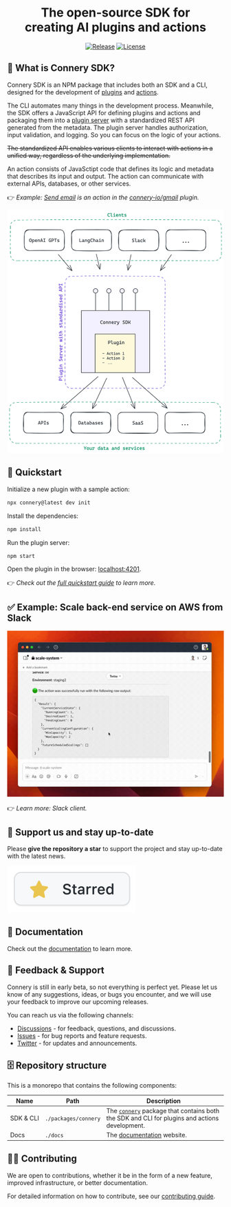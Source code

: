 <div align="center">

# The open-source SDK for<br>creating AI plugins and actions

[![Release](https://img.shields.io/github/v/release/connery-io/connery-sdk?color=74C649&label=Release)](https://github.com/connery-io/connery-sdk/releases)
[![License](https://img.shields.io/github/license/connery-io/connery-sdk?color=74C649&label=License)](https://github.com/connery-io/connery-sdk/blob/main/LICENSE)

</div>

## 🤔 What is Connery SDK?

Connery SDK is an NPM package that includes both an SDK and a CLI, designed for the development
of [plugins](https://docs.connery.io/sdk/get-started/core-concepts#plugin)
and [actions](https://docs.connery.io/sdk/get-started/core-concepts#action).

The CLI automates many things in the development process.
Meanwhile, the SDK offers a JavaScript API for defining plugins and actions and packaging them
into a [plugin server](https://docs.connery.io/sdk/get-started/core-concepts#plugin-server) with a standardized REST API generated from the metadata.
The plugin server handles authorization, input validation, and logging.
So you can focus on the logic of your actions.

~~The standardized API enables various clients to interact
with actions in a unified way, regardless of the underlying implementation.~~

An action consists of JavaSctipt code that defines its logic and metadata that describes its input and output.
The action can communicate with external APIs, databases, or other services.

👉 _Example: [Send email](https://github.com/connery-io/gmail/blob/main/src/actions/sendEmail.ts)
is an action in the [connery-io/gmail](https://github.com/connery-io/gmail) plugin._

<div align="center">
  <img width="550px" alt="Connery diagram" src="./img/connery-sdk2.png">
</div>

## 🚀 Quickstart

Initialize a new plugin with a sample action:

```bash
npx connery@latest dev init
```

Install the dependencies:

```bash
npm install
```

Run the plugin server:

```bash
npm start
```

Open the plugin in the browser: [localhost:4201](http://localhost:4201).

👉 _Check out the [full quickstart guide](https://docs.connery.io/sdk/guides/create-a-plugin) to learn more._

## ✅ Example: Scale back-end service on AWS from Slack

<img alt="Scheduled scaling of Back End service on AWS Fargate from Slack using Connery" src="./img/scheduled-scaling-of-back-end-service-on-aws-fargate-from-slack-using-connery.gif">

👉 _Learn more: Slack client._

## 🌟 Support us and stay up-to-date

Please **give the repository a star** to support the project and stay up-to-date with the latest news.

<img src="./img/give-us-a-star.png" alt="Give the repository a star" width="300">

## 📖 Documentation

Check out the [documentation](https://docs.connery.io/sdk) to learn more.

## 💬 Feedback & Support

Connery is still in early beta, so not everything is perfect yet. Please let us know of any suggestions, ideas, or bugs you encounter, and we will use your feedback to improve our upcoming releases.

You can reach us via the following channels:

- [Discussions](https://github.com/connery-io/connery-sdk/discussions) - for feedback, questions, and discussions.
- [Issues](https://github.com/connery-io/connery-sdk/issues) - for bug reports and feature requests.
- [Twitter](https://twitter.com/connery_io) - for updates and announcements.

## 🗄️ Repository structure

This is a monorepo that contains the following components:

| Name                | Path                 | Description                                                                                                                            |
| ------------------- | -------------------- | -------------------------------------------------------------------------------------------------------------------------------------- |
| SDK&nbsp;&&nbsp;CLI | `./packages/connery` | The [`connery`](https://www.npmjs.com/package/connery) package that contains both the SDK and CLI for plugins and actions development. |
| Docs                | `./docs`             | The [documentation](https://docs.connery.io/sdk) website.                                                                              |

## 👨‍💻 Contributing

We are open to contributions, whether it be in the form of a new feature, improved infrastructure, or better documentation.

For detailed information on how to contribute, see our [contributing guide](/CONTRIBUTING.md).
